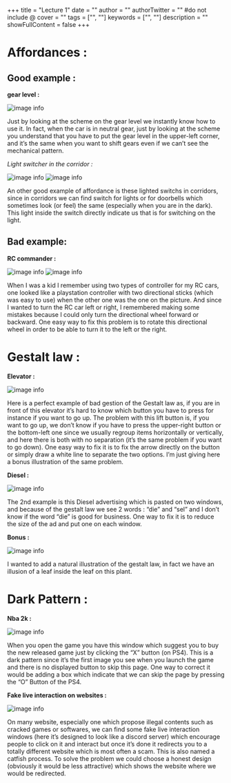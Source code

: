+++
title = "Lecture 1"
date = ""
author = ""
authorTwitter = "" #do not include @
cover = ""
tags = ["", ""]
keywords = ["", ""]
description = ""
showFullContent = false
+++

# Affordances :

## Good example :
 
**gear level :**

![image info](/IMG_20200921_190409.jpg)

Just by looking at the scheme on the gear level we instantly know how to use it. In fact, when the car is in neutral gear, just by looking at the scheme you understand that you have to put the gear level in the upper-left corner, and it’s the same when you want to shift gears even if we can’t see the mechanical pattern.
             
*Light switcher in the corridor :*

![image info](/MyBlog/IMG_20200917_174333.jpg)
![image info](/MyBlog/IMG_20200917_174326.jpg)

An other good example of affordance is these lighted switchs in corridors, since in corridors we can find switch for lights or for doorbells which sometimes look (or feel) the same (especially when you are in the dark). This light inside the switch directly indicate us that is for switching on the light. 

## Bad example:

**RC commander :**

![image info](/MyBlog/IMG_20200920_153020.jpg)
![image info](/MyBlog/IMG_20200920_153040.jpg)

When I was a kid I remember using two types of controller for my RC cars, one looked like a playstation controller with two directional sticks (which was easy to use) when the other one was the one on the picture. And since I wanted to turn the RC car left or right, I remembered making some mistakes because I could only turn the directional wheel forward or backward. One easy way to fix this problem is to rotate this directional wheel in order to be able to turn it to the left or the right.


# Gestalt law : 

**Elevator :**

![image info](/MyBlog/6814cf3dd14ab23db61d88cb037672df.jpg)

Here is a perfect example of bad gestion of the Gestalt law as, if you are in front of this elevator it’s hard to know which button you have to press for instance if you want to go up. The problem with this lift button is, if you want to go up, we don’t know if you have to press the upper-right button or the bottom-left one since we usually regroup items horizontally or vertically, and here there is both with no separation (it’s the same problem if you want to go down). One easy way to fix it is to fix the arrow directly on the button or simply draw a white line to separate the two options.
I’m just giving here a bonus illustration of the same problem. 

**Diesel :**

![image info](/MyBlog/5d95a82aa996e-5d89c66aa6510_aujwepu27etz__700.jpg)

The 2nd example is this Diesel advertising which is pasted on two windows, and because of the gestalt law we see 2 words : “die” and “sel” and I don’t know if the word “die” is good for business. One way to fix it is to reduce the size of the ad and put one on each window.

**Bonus :**

![image info](/MyBlog/IMG_20200920_162446.jpg)

I wanted to add a natural illustration of the gestalt law, in fact we have an illusion of a leaf inside the leaf on this plant.

# Dark Pattern :

**Nba 2k :**

![image info](/MyBlog/IMG_20200919_155718.jpg)

When you open the game you have this window which suggest you to buy the new released game just by clicking the “X” button (on PS4). This is a dark pattern since it’s the first image you see when you launch the game and there is no displayed button to skip this page. One way to correct it would be adding a box which indicate that we can skip the page by pressing the “O” Button of the PS4.

**Fake live interaction on websites :**

![image info](/MyBlog/Capture.PNG)

On many website, especially one which propose illegal contents such as cracked games or softwares, we can find some fake live interaction windows (here it’s designed to look like a discord server) which encourage people to click on it and interact but once it’s done it redirects you to a totally different website which is most often a scam. This is also named a catfish process. To solve the problem we could choose a honest design (obviously it would be less attractive) which shows the website where we would be redirected.

